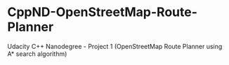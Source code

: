 # CppND-OpenStreetMap-Route-Planner
Udacity C++ Nanodegree - Project 1 (OpenStreetMap Route Planner using A* search algorithm)

